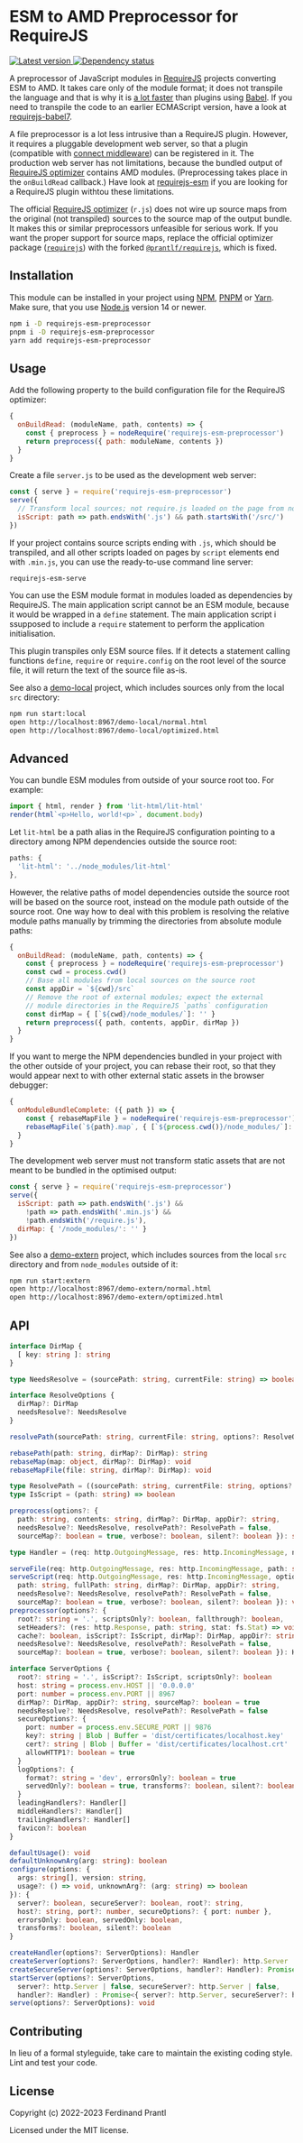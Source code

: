 # ESM to AMD Preprocessor for RequireJS

[![Latest version](https://img.shields.io/npm/v/requirejs-esm-preprocessor)
 ![Dependency status](https://img.shields.io/librariesio/release/npm/requirejs-esm-preprocessor)
](https://www.npmjs.com/package/requirejs-esm-preprocessor)

A preprocessor of JavaScript modules in [RequireJS] projects converting ESM to AMD. It takes care only of the module format; it does not transpile the language and that is why it is [a lot faster] than plugins using [Babel]. If you need to transpile the code to an earlier ECMAScript version, have a look at [requirejs-babel7].

A file preprocessor is a lot less intrusive than a RequireJS plugin. However, it requires a pluggable development web server, so that a plugin (compatible with [connect middleware]) can be registered in it. The production web server has not limitations, because the bundled output of [RequireJS optimizer] contains AMD modules. (Preprocessing takes place in the `onBuildRead` callback.) Have look at [requirejs-esm] if you are looking for a RequireJS plugin withtou these limitations.

The official [RequireJS optimizer] (`r.js`) does not wire up source maps from the original (not transpiled) sources to the source map of the output bundle. It makes this or similar preprocessors unfeasible for serious work. If you want the proper support for source maps, replace the official optimizer package ([`requirejs`]) with the forked [`@prantlf/requirejs`], which is fixed.

## Installation

This module can be installed in your project using [NPM], [PNPM] or [Yarn]. Make sure, that you use [Node.js] version 14 or newer.

```sh
npm i -D requirejs-esm-preprocessor
pnpm i -D requirejs-esm-preprocessor
yarn add requirejs-esm-preprocessor
```

## Usage

Add the following property to the build configuration file for the RequireJS optimizer:

```js
{
  onBuildRead: (moduleName, path, contents) => {
    const { preprocess } = nodeRequire('requirejs-esm-preprocessor')
    return preprocess({ path: moduleName, contents })
  }
}
```

Create a file `server.js` to be used as the development web server:

```js
const { serve } = require('requirejs-esm-preprocessor')
serve({
  // Transform local sources; not require.js loaded on the page from node_modules
  isScript: path => path.endsWith('.js') && path.startsWith('/src/')
})
```

If your project contains source scripts ending with `.js`, which should be transpiled, and all other scripts loaded on pages by `script` elements end with `.min.js`, you can use the ready-to-use command line server:

    requirejs-esm-serve

You can use the ESM module format in modules loaded as dependencies by RequireJS. The main application script cannot be an ESM module, because it would be wrapped in a `define` statement. The main application script i ssupposed to include a `require` statement to perform the application initialisation.

This plugin transpiles only ESM source files. If it detects a statement calling functions `define`, `require` or `require.config` on the root level of the source file, it will return the text of the source file as-is.

See also a [demo-local] project, which includes sources only from the local `src` directory:

```sh
npm run start:local
open http://localhost:8967/demo-local/normal.html
open http://localhost:8967/demo-local/optimized.html
```

## Advanced

You can bundle ESM modules from outside of your source root too. For example:

```js
import { html, render } from 'lit-html/lit-html'
render(html`<p>Hello, world!<p>`, document.body)
```

Let `lit-html` be a path alias in the RequireJS configuration pointing to a directory among NPM dependencies outside the source root:

```js
paths: {
  'lit-html': '../node_modules/lit-html'
},
```

However, the relative paths of model dependencies outside the source root will be based on the source root, instead on the module path outside of the source root. One way how to deal with this problem is resolving the relative module paths manually by trimming the directories from absolute module paths:

```js
{
  onBuildRead: (moduleName, path, contents) => {
    const { preprocess } = nodeRequire('requirejs-esm-preprocessor')
    const cwd = process.cwd()
    // Base all modules from local sources on the source root
    const appDir = `${cwd}/src`
    // Remove the root of external modules; expect the external
    // module directories in the RequireJS `paths` configuration
    const dirMap = { [`${cwd}/node_modules/`]: '' }
    return preprocess({ path, contents, appDir, dirMap })
  }
}
```

If you want to merge the NPM dependencies bundled in your project with the other outside of your project, you can rebase their root, so that they would appear next to with other external static assets in the browser debugger:

```js
{
  onModuleBundleComplete: ({ path }) => {
    const { rebaseMapFile } = nodeRequire('requirejs-esm-preprocessor')
    rebaseMapFile(`${path}.map`, { [`${process.cwd()}/node_modules/`]: '../node_modules/' });
  }
}
```

The development web server must not transform static assets that are not meant to be bundled in the optimised output:

```js
const { serve } = require('requirejs-esm-preprocessor')
serve({
  isScript: path => path.endsWith('.js') &&
    !path => path.endsWith('.min.js') &&
    !path.endsWith('/require.js'),
  dirMap: { '/node_modules/': '' }
})
```

See also a [demo-extern] project, which includes sources from the local `src` directory and from `node_modules` outside of it:

```sh
npm run start:extern
open http://localhost:8967/demo-extern/normal.html
open http://localhost:8967/demo-extern/optimized.html
```

## API

```ts
interface DirMap {
  [ key: string ]: string
}

type NeedsResolve = (sourcePath: string, currentFile: string) => boolean

interface ResolveOptions {
  dirMap?: DirMap
  needsResolve?: NeedsResolve
}

resolvePath(sourcePath: string, currentFile: string, options?: ResolveOptions): string

rebasePath(path: string, dirMap?: DirMap): string
rebaseMap(map: object, dirMap?: DirMap): void
rebaseMapFile(file: string, dirMap?: DirMap): void

type ResolvePath = ((sourcePath: string, currentFile: string, options?: ResolveOptions) => string) | false
type IsScript = (path: string) => boolean

preprocess(options?: {
  path: string, contents: string, dirMap?: DirMap, appDir?: string,
  needsResolve?: NeedsResolve, resolvePath?: ResolvePath = false,
  sourceMap?: boolean = true, verbose?: boolean, silent?: boolean }): string

type Handler = (req: http.OutgoingMessage, res: http.IncomingMessage, next: () => void) => void

serveFile(req: http.OutgoingMessage, res: http.IncomingMessage, path: string) :void
serveScript(req: http.OutgoingMessage, res: http.IncomingMessage, options?: {
  path: string, fullPath: string, dirMap?: DirMap, appDir?: string,
  needsResolve?: NeedsResolve, resolvePath?: ResolvePath = false,
  sourceMap?: boolean = true, verbose?: boolean, silent?: boolean }): void
preprocessor(options?: {
  root?: string = '.', scriptsOnly?: boolean, fallthrough?: boolean,
  setHeaders?: (res: http.Response, path: string, stat: fs.Stat) => void,
  cache?: boolean, isScript?: IsScript, dirMap?: DirMap, appDir?: string,
  needsResolve?: NeedsResolve, resolvePath?: ResolvePath = false,
  sourceMap?: boolean = true, verbose?: boolean, silent?: boolean }): Handler

interface ServerOptions {
  root?: string = '.', isScript?: IsScript, scriptsOnly?: boolean
  host: string = process.env.HOST || '0.0.0.0'
  port: number = process.env.PORT || 8967
  dirMap?: DirMap, appDir?: string, sourceMap?: boolean = true
  needsResolve?: NeedsResolve, resolvePath?: ResolvePath = false
  secureOptions?: {
    port: number = process.env.SECURE_PORT || 9876
    key?: string | Blob | Buffer = 'dist/certificates/localhost.key'
    cert?: string | Blob | Buffer = 'dist/certificates/localhost.crt'
    allowHTTP1?: boolean = true
  }
  logOptions?: {
    format?: string = 'dev', errorsOnly?: boolean = true
    servedOnly?: boolean = true, transforms?: boolean, silent?: boolean
  }
  leadingHandlers?: Handler[]
  middleHandlers?: Handler[]
  trailingHandlers?: Handler[]
  favicon?: boolean
}

defaultUsage(): void
defaultUnknownArg(arg: string): boolean
configure(options: {
  args: string[], version: string,
  usage?: () => void, unknownArg?: (arg: string) => boolean
}): {
  server?: boolean, secureServer?: boolean, root?: string,
  host?: string, port?: number, secureOptions?: { port: number },
  errorsOnly: boolean, servedOnly: boolean,
  transforms?: boolean, silent?: boolean
}

createHandler(options?: ServerOptions): Handler
createServer(options?: ServerOptions, handler?: Handler): http.Server
createSecureServer(options?: ServerOptions, handler?: Handler): Promise<http.Server>
startServer(options?: ServerOptions,
  server?: http.Server | false, secureServer?: http.Server | false,
  handler?: Handler) : Promise<{ server?: http.Server, secureServer?: http.Server }>
serve(options?: ServerOptions): void
```

## Contributing

In lieu of a formal styleguide, take care to maintain the existing coding style. Lint and test your code.

## License

Copyright (c) 2022-2023 Ferdinand Prantl

Licensed under the MIT license.

[Babel]: https://babeljs.io/
[RequireJS]: http://requirejs.org
[RequireJS optimizer]: https://requirejs.org/docs/optimization.html
[requirejs-babel7]: https://www.npmjs.com/package/requirejs-babel7
[requirejs-esm]: https://www.npmjs.com/package/requirejs-esm
[`requirejs`]: https://www.npmjs.com/package/requirejs
[`@prantlf/requirejs`]: https://www.npmjs.com/package/@prantlf/requirejs
[Node.js]: http://nodejs.org/
[NPM]: https://www.npmjs.com/
[PNPM]: https://pnpm.io/
[Yarn]: https://yarnpkg.com/
[demo-local]: https://github.com/prantlf/requirejs-esm-preprocessor/tree/master/demo-local
[demo-extern]: https://github.com/prantlf/requirejs-esm-preprocessor/tree/master/demo-extern
[default module name resolution]: https://github.com/prantlf/requirejs-esm-preprocessor/blob/master/src/resolve-path.js#L4
[resolvePath]: https://github.com/tleunen/babel-plugin-module-resolver/blob/master/DOCS.md#resolvepath
[a lot faster]: https://github.com/prantlf/requirejs-esm/tree/master/perf/README.md#readme
[connect middleware]: https://github.com/senchalabs/connect/wiki
